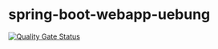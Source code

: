 ﻿# spring-boot-webapp-uebung
  
[![Quality Gate Status](https://sonarcloud.io/api/project_badges/measure?project=SGiertzsch_spring-boot-webapp-uebung&metric=alert_status)](https://sonarcloud.io/summary/new_code?id=SGiertzsch_spring-boot-webapp-uebung)
